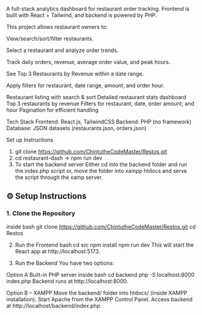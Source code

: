 A full-stack analytics dashboard for restaurant order tracking.
Frontend is built with React + Tailwind, and backend is powered by PHP.

This project allows restaurant owners to:

View/search/sort/filter restaurants.

Select a restaurant and analyze order trends.

Track daily orders, revenue, average order value, and peak hours.

See Top 3 Restaurants by Revenue within a date range.

Apply filters for restaurant, date range, amount, and order hour.

Restaurant listing with search & sort
Detailed restaurant stats dashboard
Top 3 restaurants by revenue
Filters for restaurant, date, order amount, and hour
Pagination for efficient handling

Tech Stack
Frontend: React.js, TailwindCSS
Backend: PHP (no framework)
Database: JSON datasets (restaurants.json, orders.json)

Set up Instructions 
1. git clone https://github.com/ChintutheCodeMaster/Restos.git
2. cd restaurant-dash -> npm run dev 
3. To start the backend server 
Either cd into the backend folder and run the index.php script or, 
move the folder into xampp htdocs and serve the script through the xamp server. 

## ⚙️ Setup Instructions

### 1. Clone the Repository
inside bash
git clone https://github.com/ChintutheCodeMaster/Restos.git
cd Restos

2. Run the Frontend
bash
cd src
npm install
npm run dev
This will start the React app at http://localhost:5173.

3. Run the Backend
You have two options:

Option A 
Built-in PHP server
inside bash
cd backend
php -S localhost:8000 index.php
Backend runs at http://localhost:8000.

Option B – XAMPP
Move the backend/ folder into htdocs/ (inside XAMPP installation).
Start Apache from the XAMPP Control Panel.
Access backend at http://localhost/backend/index.php.


